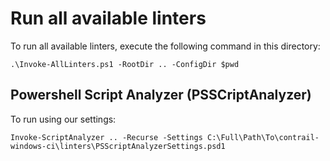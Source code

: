 # Run all available linters

To run all available linters, execute the following command in this directory:

```
.\Invoke-AllLinters.ps1 -RootDir .. -ConfigDir $pwd
```

## Powershell Script Analyzer (PSSCriptAnalyzer)

To run using our settings:

```
Invoke-ScriptAnalyzer .. -Recurse -Settings C:\Full\Path\To\contrail-windows-ci\linters\PSScriptAnalyzerSettings.psd1
```
